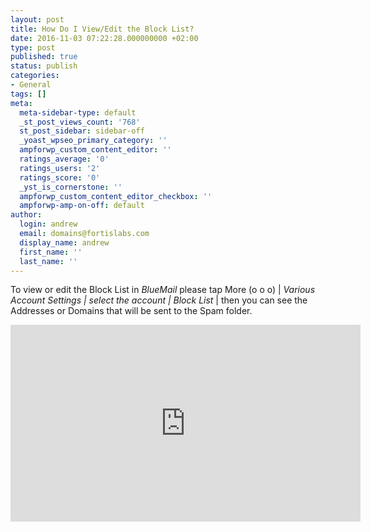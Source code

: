 ```yaml
---
layout: post
title: How Do I View/Edit the Block List?
date: 2016-11-03 07:22:28.000000000 +02:00
type: post
published: true
status: publish
categories:
- General
tags: []
meta:
  meta-sidebar-type: default
  _st_post_views_count: '768'
  st_post_sidebar: sidebar-off
  _yoast_wpseo_primary_category: ''
  ampforwp_custom_content_editor: ''
  ratings_average: '0'
  ratings_users: '2'
  ratings_score: '0'
  _yst_is_cornerstone: ''
  ampforwp_custom_content_editor_checkbox: ''
  ampforwp-amp-on-off: default
author:
  login: andrew
  email: domains@fortislabs.com
  display_name: andrew
  first_name: ''
  last_name: ''
---
```

<p>To view or edit the Block List in <em>BlueMail</em> please tap More (o o o) | <em>Various Account Settings | select the account | Block List</em> | then you can see the Addresses or Domains that will be sent to the Spam folder.</p>
<p style="text-align: center;"><iframe src="https://www.youtube.com/embed/EioYfjbeZbU?list=PLXcA1xyD8E7dB0XsKApln4AqCumFbmOJK&amp;loop=1" width="560" height="315" frameborder="0" allowfullscreen="allowfullscreen"></iframe></p>
